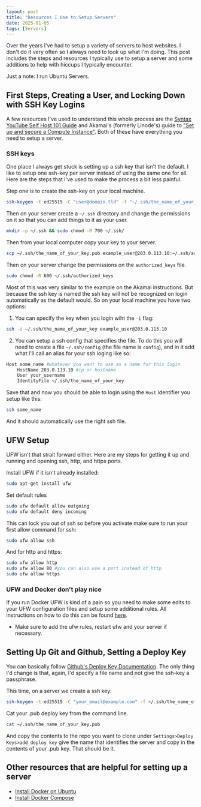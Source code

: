 ```yaml
---
layout: post
title: "Resources I Use to Setup Servers"
date: 2025-01-05
tags: [Servers]
---
```


Over the years I've had to setup a variety of servers to host websites. I don't do it very often so I always need to look up what I'm doing. This post includes the steps and resources I typically use to setup a server and some additions to help with hiccups I typically encounter.

Just a note: I run Ubuntu Servers.

## First Steps, Creating a User, and Locking Down with SSH Key Logins

A few resources I've used to understand this whole process are the [Syntax YouTube Self Host 101 Guide](https://www.youtube.com/watch?v=Q1Y_g0wMwww&list=PLLnpHn493BHHAxTeLNUZEDLYc8uUwqGXa&index=1) and Akamai's (formerly Linode's) guide to ["Set up and secure a Compute Instance"](https://techdocs.akamai.com/cloud-computing/docs/set-up-and-secure-a-compute-instance). Both of these have everything you need to setup a server.

### SSH keys

One place I always get stuck is setting up a ssh key that isn't the default. I like to setup one ssh-key per server instead of using the same one for all. Here are the steps that I've used to make the process a bit less painful.

Step one is to create the ssh-key on your local machine.

```bash
ssh-keygen -t ed25519 -C "user@domain.tld" -f "~/.ssh/the_name_of_your_key"
```

Then on your server create a `~/.ssh` directory and change the permissions on it so that you can add things to it as your user.

```bash
mkdir -p ~/.ssh && sudo chmod -R 700 ~/.ssh/
```

Then from your local computer copy your key to your server.

```bash
scp ~/.ssh/the_name_of_your_key.pub example_user@203.0.113.10:~/.ssh/authorized_keys
```

Then on your server change the permissions on the `authorized_keys` file.

```bash
sudo chmod -R 600 ~/.ssh/authorized_keys
```

Most of this was very similar to the example on the Akamai instructions. But because the ssh key is named the ssh key will not be recognized on login automatically as the default would. So on your local machine you have two options:

1. You can specify the key when you login wiht the `-i` flag:

```bash
ssh -i ~/.ssh/the_name_of_your_key example_user@203.0.113.10
```

2. You can setup a ssh config that specifies the file. To do this you will need to create a file `~/.ssh/config` (the file name is `config`), and in it add what I'll call an alias for your ssh loging like so:

```bash
Host some_name #whatever you want to use as a name for this login
    HostName 203.0.113.10 #ip or hostname
    User your_username
    IdentityFile ~/.ssh/the_name_of_your_key
```

Save that and now you should be able to login using the `Host` identifier you setup like this:

```bash
ssh some_name
```

And it should automatically use the right ssh file.

## UFW Setup

UFW isn't that strait forward either. Here are my steps for getting it up and running and opening ssh, http, and https ports.

Install UFW if it isn't already installed:

```bash
sudo apt-get install ufw
```

Set default rules

```bash
sudo ufw default allow outgoing
sudo ufw default deny incoming
```

This can lock you out of ssh so before you activate make sure to run your first allow command for ssh:

```bash
sudo ufw allow ssh
```

And for http and https:

```bash
sudo ufw allow http
sudo ufw allow 80 #you can also use a port instead of http
sudo ufw allow https
```

### UFW and Docker don't play nice

If you run Docker UFW is kind of a pain so you need to make some edits to your UFW configuration files and setup some additional rules. All instructions on how to do this can be found [here](https://github.com/chaifeng/ufw-docker?tab=readme-ov-file#solving-ufw-and-docker-issues).

- Make sure to add the ufw rules, restart ufw and your server if necessary.

## Setting Up Git and Github, Setting a Deploy Key

You can basically follow [Github's Deploy Key Documentation](https://docs.github.com/en/authentication/connecting-to-github-with-ssh/managing-deploy-keys#deploy-keys). The only thing I'd change is that, again, I'd specify a file name and not give the ssh-key a passphrase.

This time, on a server we create a ssh key:

```bash
ssh-keygen -t ed25519 -C "your_email@example.com" -f ~/.ssh/the_name_of_your_key
```

Cat your .pub deploy key from the command line.

```bash
cat ~/.ssh/the_name_of_your_key.pub
```

And copy the contents to the repo you want to clone under `Settings>Deploy Keys>add deploy key` give the name that identifies the server and copy in the contents of your .pub key. That should be it.

## Other resources that are helpful for setting up a server

- [Install Docker on Ubuntu](https://www.linode.com/docs/guides/installing-and-using-docker-on-ubuntu-and-debian/)
- [Install Docker Compose](https://docs.docker.com/compose/install/linux/)
